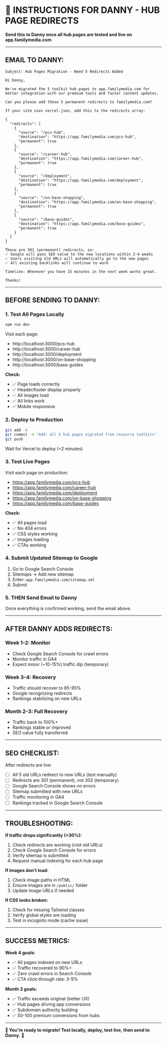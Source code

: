 # 📧 **INSTRUCTIONS FOR DANNY - HUB PAGE REDIRECTS**

**Send this to Danny once all hub pages are tested and live on app.familymedia.com**

---

## **EMAIL TO DANNY:**

```
Subject: Hub Pages Migration - Need 5 Redirects Added

Hi Danny,

We've migrated the 5 toolkit hub pages to app.familymedia.com for better integration with our premium tools and faster content updates.

Can you please add these 5 permanent redirects to familymedia.com?

If your site uses vercel.json, add this to the redirects array:

{
  "redirects": [
    {
      "source": "/pcs-hub",
      "destination": "https://app.familymedia.com/pcs-hub",
      "permanent": true
    },
    {
      "source": "/career-hub",
      "destination": "https://app.familymedia.com/career-hub",
      "permanent": true
    },
    {
      "source": "/deployment",
      "destination": "https://app.familymedia.com/deployment",
      "permanent": true
    },
    {
      "source": "/on-base-shopping",
      "destination": "https://app.familymedia.com/on-base-shopping",
      "permanent": true
    },
    {
      "source": "/base-guides",
      "destination": "https://app.familymedia.com/base-guides",
      "permanent": true
    }
  ]
}

These are 301 (permanent) redirects, so:
✅ Google will pass SEO value to the new locations within 2-4 weeks
✅ Users visiting old URLs will automatically go to the new pages
✅ All existing backlinks will continue to work

Timeline: Whenever you have 15 minutes in the next week works great.

Thanks!
```

---

## **BEFORE SENDING TO DANNY:**

### **1. Test All Pages Locally**
```bash
npm run dev
```

Visit each page:
- http://localhost:3000/pcs-hub
- http://localhost:3000/career-hub
- http://localhost:3000/deployment
- http://localhost:3000/on-base-shopping
- http://localhost:3000/base-guides

**Check:**
- ✅ Page loads correctly
- ✅ Header/footer display properly
- ✅ All images load
- ✅ All links work
- ✅ Mobile responsive

### **2. Deploy to Production**
```bash
git add -A
git commit -m "Add: All 5 hub pages migrated from resource toolkits"
git push
```

Wait for Vercel to deploy (~2 minutes)

### **3. Test Live Pages**
Visit each page on production:
- https://app.familymedia.com/pcs-hub
- https://app.familymedia.com/career-hub
- https://app.familymedia.com/deployment
- https://app.familymedia.com/on-base-shopping
- https://app.familymedia.com/base-guides

**Check:**
- ✅ All pages load
- ✅ No 404 errors
- ✅ CSS styles working
- ✅ Images loading
- ✅ CTAs working

### **4. Submit Updated Sitemap to Google**
1. Go to Google Search Console
2. Sitemaps → Add new sitemap
3. Enter: `app.familymedia.com/sitemap.xml`
4. Submit

### **5. THEN Send Email to Danny**

Once everything is confirmed working, send the email above.

---

## **AFTER DANNY ADDS REDIRECTS:**

### **Week 1-2: Monitor**
- Check Google Search Console for crawl errors
- Monitor traffic in GA4
- Expect minor (~10-15%) traffic dip (temporary)

### **Week 3-4: Recovery**
- Traffic should recover to 85-95%
- Google recognizing redirects
- Rankings stabilizing on new URLs

### **Month 2-3: Full Recovery**
- Traffic back to 100%+
- Rankings stable or improved
- SEO value fully transferred

---

## **SEO CHECKLIST:**

After redirects are live:

- [ ] All 5 old URLs redirect to new URLs (test manually)
- [ ] Redirects are 301 (permanent), not 302 (temporary)
- [ ] Google Search Console shows no errors
- [ ] Sitemap submitted with new URLs
- [ ] Traffic monitoring in GA4
- [ ] Rankings tracked in Google Search Console

---

## **TROUBLESHOOTING:**

**If traffic drops significantly (>30%):**
1. Check redirects are working (visit old URLs)
2. Check Google Search Console for errors
3. Verify sitemap is submitted
4. Request manual indexing for each hub page

**If images don't load:**
1. Check image paths in HTML
2. Ensure images are in `/public/` folder
3. Update image URLs if needed

**If CSS looks broken:**
1. Check for missing Tailwind classes
2. Verify global styles are loading
3. Test in incognito mode (cache issue)

---

## **SUCCESS METRICS:**

**Week 4 goals:**
- ✅ All pages indexed on new URLs
- ✅ Traffic recovered to 90%+
- ✅ Zero crawl errors in Search Console
- ✅ CTA click-through rate: 3-5%

**Month 3 goals:**
- ✅ Traffic exceeds original (better UX)
- ✅ Hub pages driving app conversions
- ✅ Subdomain authority building
- ✅ 50-100 premium conversions from hubs

---

**🎯 You're ready to migrate! Test locally, deploy, test live, then send to Danny.** 🚀

